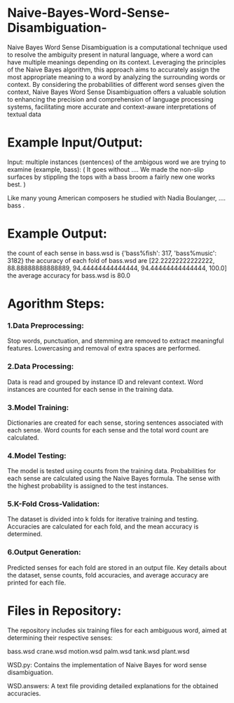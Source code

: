 # Naive-Bayes-Word-Sense-Disambiguation-
Naive Bayes Word Sense Disambiguation is a computational technique used to resolve the ambiguity present in natural language, where a word can have multiple meanings depending on its context. Leveraging the principles of the Naive Bayes algorithm, this approach aims to accurately assign the most appropriate meaning to a word by analyzing the surrounding words or context. By considering the probabilities of different word senses given the context, Naive Bayes Word Sense Disambiguation offers a valuable solution to enhancing the precision and comprehension of language processing systems, facilitating more accurate and context-aware interpretations of textual data


# Example Input/Output:
Input: multiple instances (sentences) of the ambigous word we are trying to examine (example, bass):
 (<instance id="bass.1000001" docsrc = "BNC/A16">
 <answer instance="bass.1000001" senseid="bass%fish"/>
 <context>
 It goes without .... We made the non-slip surfaces by stippling the tops with a  <head>bass</head>  broom  a fairly new one works best. 
 </context>
 </instance>)
 
 <instance id="bass.1000002" docsrc = "BNC/A1H">
 <answer instance="bass.1000002" senseid="bass%music"/>
 <context>
 Like many young American composers he studied with Nadia Boulanger, .... <head>bass</head> . 
 </context>
 </instance>


# Example Output:
the count of each sense in bass.wsd is {'bass%fish': 317, 'bass%music': 3182} 
the accuracy of each fold of bass.wsd are [22.22222222222222, 88.88888888888889, 94.44444444444444, 94.44444444444444, 100.0]
the average accuracy for bass.wsd is 80.0


# Agorithm Steps:

### 1.Data Preprocessing:

Stop words, punctuation, and stemming are removed to extract meaningful features.
Lowercasing and removal of extra spaces are performed.

### 2.Data Processing:
 Data is read and grouped by instance ID and relevant context.
Word instances are counted for each sense in the training data.

### 3.Model Training:
Dictionaries are created for each sense, storing sentences associated with each sense.
Word counts for each sense and the total word count are calculated.

### 4.Model Testing:

The model is tested using counts from the training data.
Probabilities for each sense are calculated using the Naive Bayes formula.
The sense with the highest probability is assigned to the test instances.

### 5.K-Fold Cross-Validation:

The dataset is divided into k folds for iterative training and testing.
Accuracies are calculated for each fold, and the mean accuracy is determined.

### 6.Output Generation:
Predicted senses for each fold are stored in an output file.
Key details about the dataset, sense counts, fold accuracies, and average accuracy are printed for each file.


#  Files in Repository:
The repository includes six training files for each ambiguous word, aimed at determining their respective senses:

bass.wsd
crane.wsd
motion.wsd
palm.wsd
tank.wsd
plant.wsd

WSD.py:
Contains the implementation of Naive Bayes for word sense disambiguation.

WSD.answers:
A text file providing detailed explanations for the obtained accuracies.


